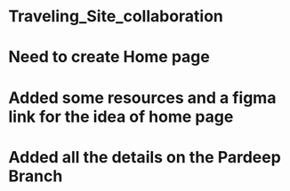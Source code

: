 ﻿# Traveling_Site_collaboration
# Need to create Home page
# Added some resources and a figma link for the idea of home page
# Added all the details on the Pardeep Branch
